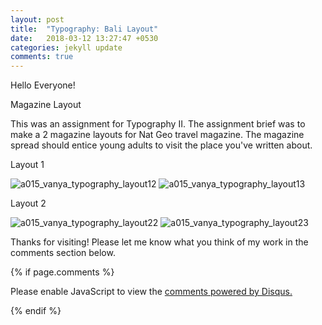 ```yaml
---
layout: post
title:  "Typography: Bali Layout"
date:   2018-03-12 13:27:47 +0530
categories: jekyll update
comments: true
---
```

Hello Everyone!

Magazine Layout

This was an assignment for Typography II. The assignment brief was to make a 2 magazine layouts for Nat Geo travel magazine. The magazine spread should entice young adults to visit the place you've written about.

Layout 1

![a015_vanya_typography_layout12](https://user-images.githubusercontent.com/36835039/37271816-7b81a508-25fa-11e8-91df-b71dcb979a59.jpg)
![a015_vanya_typography_layout13](https://user-images.githubusercontent.com/36835039/37271857-a3f1a47a-25fa-11e8-9dd2-ecc0b898ed97.jpg)

Layout 2

![a015_vanya_typography_layout22](https://user-images.githubusercontent.com/36835039/37271873-c194784a-25fa-11e8-917b-2ca968be254d.jpg)
![a015_vanya_typography_layout23](https://user-images.githubusercontent.com/36835039/37271879-c9ff17ec-25fa-11e8-905c-8ecf765055b5.jpg)

Thanks for visiting! Please let me know what you think of my work in the comments section below.

{% if page.comments %}

<div id="disqus_thread"></div>
<script>

/**
*  RECOMMENDED CONFIGURATION VARIABLES: EDIT AND UNCOMMENT THE SECTION BELOW TO INSERT DYNAMIC VALUES FROM YOUR PLATFORM OR CMS.
*  LEARN WHY DEFINING THESE VARIABLES IS IMPORTANT: https://disqus.com/admin/universalcode/#configuration-variables*/
/*
var disqus_config = function () {
this.page.url = PAGE_URL;  // Replace PAGE_URL with your page's canonical URL variable
this.page.identifier = PAGE_IDENTIFIER; // Replace PAGE_IDENTIFIER with your page's unique identifier variable
};
*/
(function() { // DON'T EDIT BELOW THIS LINE
var d = document, s = d.createElement('script');
s.src = 'https://vanya-rawat-github-io.disqus.com/embed.js';
s.setAttribute('data-timestamp', +new Date());
(d.head || d.body).appendChild(s);
})();
</script>
<noscript>Please enable JavaScript to view the <a href="https://disqus.com/?ref_noscript">comments powered by Disqus.</a></noscript>

{% endif %}
